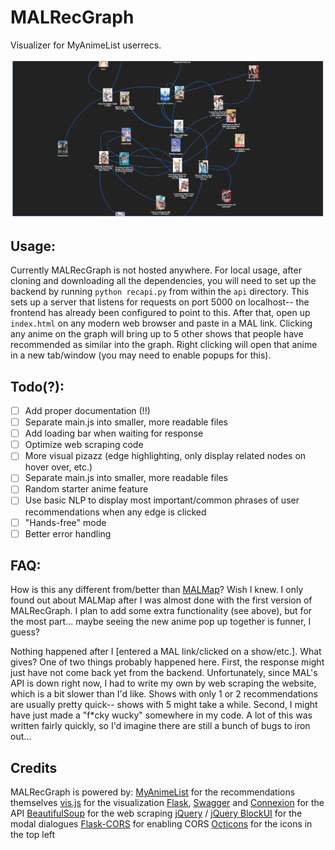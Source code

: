 # MALRecGraph

Visualizer for MyAnimeList userrecs.

![alt text](https://raw.githubusercontent.com/rzhou1999/MALRecGraph/master/MALRecGraph.png "MALRecGraph example image")

## Usage:
Currently MALRecGraph is not hosted anywhere. For local usage, after cloning and downloading all the dependencies, you will need to set up the backend by running ```python recapi.py``` from within the ```api``` directory. This sets up a server that listens for requests on port 5000 on localhost-- the frontend has already been configured to point to this. After that, open up ```index.html``` on any modern web browser and paste in a MAL link. Clicking any anime on the graph will bring up to 5 other shows that people have recommended as similar into the graph. Right clicking will open that anime in a new tab/window (you may need to enable popups for this).

## Todo(?):
- [ ] Add proper documentation (!!)
- [ ] Separate main.js into smaller, more readable files
- [ ] Add loading bar when waiting for response
- [ ] Optimize web scraping code
- [ ] More visual pizazz (edge highlighting, only display related nodes on hover over, etc.)
- [ ] Separate main.js into smaller, more readable files
- [ ] Random starter anime feature
- [ ] Use basic NLP to display most important/common phrases of user recommendations when any edge is clicked
- [ ] "Hands-free" mode
- [ ] Better error handling

## FAQ:
How is this any different from/better than [MALMap](https://igfod13.github.io/MALmap/)?
Wish I knew. I only found out about MALMap after I was almost done with the first version of MALRecGraph. I plan to add some extra functionality (see above), but for the most part... maybe seeing the new anime pop up together is funner, I guess?

Nothing happened after I [entered a MAL link/clicked on a show/etc.]. What gives?
One of two things probably happened here. First, the response might just have not come back yet from the backend. Unfortunately, since MAL's API is down right now, I had to write my own by web scraping the website, which is a bit slower than I'd like. Shows with only 1 or 2 recommendations are usually pretty quick-- shows with 5 might take a while. Second, I might have just made a "f*cky wucky" somewhere in my code. A lot of this was written fairly quickly, so I'd imagine there are still a bunch of bugs to iron out...

## Credits

MALRecGraph is powered by:
[MyAnimeList](https://myanimelist.net/) for the recommendations themselves
[vis.js](http://visjs.org/) for the visualization
[Flask](http://flask.pocoo.org/), [Swagger](https://swagger.io/) and [Connexion](https://connexion.readthedocs.io/en/latest/) for the API
[BeautifulSoup](https://www.crummy.com/software/BeautifulSoup/) for the web scraping
[jQuery](https://jquery.com/) / [jQuery BlockUI](http://malsup.com/jquery/block/) for the modal dialogues
[Flask-CORS](https://flask-cors.readthedocs.io/en/latest/) for enabling CORS
[Octicons](https://octicons.github.com/) for the icons in the top left
